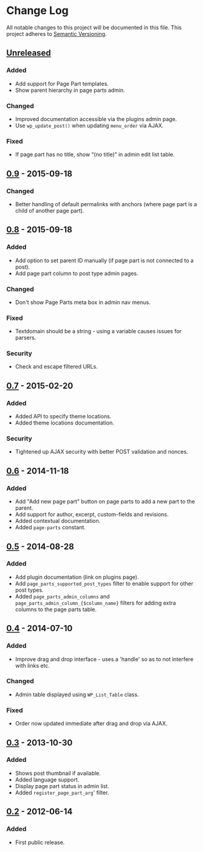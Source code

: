 # Change Log
All notable changes to this project will be documented in this file.
This project adheres to [Semantic Versioning](http://semver.org/).

## [Unreleased]

### Added
- Add support for Page Part templates.
- Show parent hierarchy in page parts admin.

### Changed
- Improved documentation accessible via the plugins admin page.
- Use `wp_update_post()` when updating `menu_order` via AJAX.

### Fixed
- If page part has no title, show “(no title)” in admin edit list table.

## [0.9] - 2015-09-18

### Changed
- Better handling of default permalinks with anchors (where page part is a child of another page part).

## [0.8] - 2015-09-18

### Added
- Add option to set parent ID manually (if page part is not connected to a post).
- Add page part column to post type admin pages.

### Changed
- Don't show Page Parts meta box in admin nav menus.

### Fixed
- Textdomain should be a string - using a variable causes issues for parsers.

### Security
- Check and escape filtered URLs.

## [0.7] - 2015-02-20

### Added
- Added API to specify theme locations.
- Added theme locations documentation.

### Security
- Tightened up AJAX security with better POST validation and nonces.

## [0.6] - 2014-11-18

### Added
- Add "Add new page part" button on page parts to add a new part to the parent.
- Add support for author, excerpt, custom-fields and revisions.
- Added contextual documentation.
- Added `page-parts` constant.

## [0.5] - 2014-08-28

### Added
- Add plugin documentation (link on plugins page).
- Add `page_parts_supported_post_types` filter to enable support for other post types.
- Added `page_parts_admin_columns` and `page_parts_admin_column_{$column_name}` filters for adding extra columns to the page parts table.

## [0.4] - 2014-07-10

### Added
- Improve drag and drop interface - uses a 'handle' so as to not interfere with links etc.

### Changed
- Admin table displayed using `WP_List_Table` class.

### Fixed
- Order now updated immediate after drag and drop via AJAX.

## [0.3] - 2013-10-30

### Added
- Shows post thumbnail if available.
- Added language support.
- Display page part status in admin list.
- Added `register_page_part_arg`' filter.

## [0.2] - 2012-06-14

### Added
- First public release.

[Unreleased]: https://github.com/benhuson/page-parts/compare/0.9...HEAD
[0.9]: https://github.com/benhuson/page-parts/compare/0.8...0.9
[0.8]: https://github.com/benhuson/page-parts/compare/0.7...0.8
[0.7]: https://github.com/benhuson/page-parts/compare/0.6...0.7
[0.6]: https://github.com/benhuson/page-parts/compare/0.5...0.6
[0.5]: https://github.com/benhuson/page-parts/compare/0.4...0.5
[0.4]: https://github.com/benhuson/page-parts/compare/0.3...0.4
[0.3]: https://github.com/benhuson/page-parts/compare/0.2...0.3
[0.2]: https://github.com/benhuson/page-parts/compare/0.1...0.2
